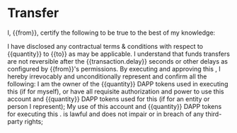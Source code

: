 # Transfer

I, {{from}}, certify the following to be true to the best of my knowledge:
 
I have disclosed any contractual terms & conditions with respect to {{quantity}} to {{to}} as may be applicable.
I understand that funds transfers are not reversible after the {{transaction.delay}} seconds or other delays as configured by {{from}}'s permissions.
By executing and approving this <transfer>, I hereby irrevocably and unconditionally represent and confirm all the following:
I am the owner of the {{quantity}} DAPP tokens used in executing this <transfer> (if for myself), or have all requisite authorization and power to use this account and {{quantity}} DAPP tokens used for this <transfer> (if for an entity or person I represent);
My use of this account and {{quantity}} DAPP tokens for executing this <transfer>. is lawful and does not impair or in breach of any third-party rights;  